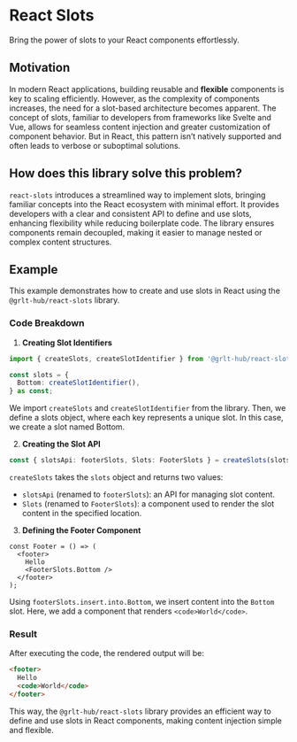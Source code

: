 # React Slots

Bring the power of slots to your React components effortlessly.

## Motivation

In modern React applications, building reusable and **flexible** components is key to scaling efficiently. However, as the complexity of components increases, the need for a slot-based architecture becomes apparent. The concept of slots, familiar to developers from frameworks like Svelte and Vue, allows for seamless content injection and greater customization of component behavior. But in React, this pattern isn’t natively supported and often leads to verbose or suboptimal solutions.

## How does this library solve this problem?

`react-slots` introduces a streamlined way to implement slots, bringing familiar concepts into the React ecosystem with minimal effort. It provides developers with a clear and consistent API to define and use slots, enhancing flexibility while reducing boilerplate code. The library ensures components remain decoupled, making it easier to manage nested or complex content structures.

## Example

This example demonstrates how to create and use slots in React using the `@grlt-hub/react-slots` library.

### Code Breakdown

1. **Creating Slot Identifiers**

```ts
import { createSlots, createSlotIdentifier } from '@grlt-hub/react-slots';

const slots = {
  Bottom: createSlotIdentifier(),
} as const;
```

We import `createSlots` and `createSlotIdentifier` from the library. Then, we define a slots object, where each key represents a unique slot. In this case, we create a slot named Bottom.

2. **Creating the Slot API**

```ts
const { slotsApi: footerSlots, Slots: FooterSlots } = createSlots(slots);
```

`createSlots` takes the `slots` object and returns two values:

- `slotsApi` (renamed to `footerSlots`): an API for managing slot content.
- `Slots` (renamed to `FooterSlots`): a component used to render the slot content in the specified location.

3. **Defining the Footer Component**

```tsx
const Footer = () => (
  <footer>
    Hello
    <FooterSlots.Bottom />
  </footer>
);
```

Using `footerSlots.insert.into.Bottom`, we insert content into the `Bottom` slot. Here, we add a component that renders `<code>World</code>`.

### Result

After executing the code, the rendered output will be:

```html
<footer>
  Hello
  <code>World</code>
</footer>
```

This way, the `@grlt-hub/react-slots` library provides an efficient way to define and use slots in React components, making content injection simple and flexible.
